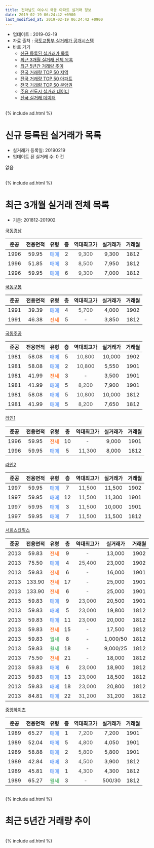```yaml
---
title: 전라남도 여수시 국동 아파트 실거래 정보
date: 2019-02-19 06:24:42 +0900
last_modified_at: 2019-02-19 06:24:42 +0900
---
```


* 업데이트 : 2019-02-19
* 자료 출처 : [국토교통부 실거래가 공개시스템](http://rt.molit.go.kr)
* 바로 가기
    * [신규 등록된 실거래가 목록](#신규-등록된-실거래가-목록)
    * [최근 3개월 실거래 전체 목록](#최근-3개월-실거래-전체-목록)
    * [최근 5년간 거래량 추이](#최근-5년간-거래량-추이)
    * [전국 거래량 TOP 50 지역](https://ayogom.github.io/apt-trade-info/최근-3개월-전국에서-가장-거래가-많이-발생한-지역)
    * [전국 거래량 TOP 50 아파트](https://ayogom.github.io/apt-trade-info/최근-3개월-전국에서-가장-거래가-많이-발생한-아파트)
    * [전국 거래량 TOP 50 분양권](https://ayogom.github.io/apt-trade-info/최근-3개월-전국에서-가장-거래가-많이-발생한-분양권)
    * [주요 신도시 실거래 데이터](https://ayogom.github.io/apt-trade-info/주요-신도시)
    * [전국 실거래 데이터](https://ayogom.github.io/apt-trade-info/전국)
<br>
{% include ad.html %}
<br>

# 신규 등록된 실거래가 목록
* 실거래가 등록일: 20190219
* 업데이트 된 실거래 수: 0 건

없음

<br>
{% include ad.html %}
<br>

# 최근 3개월 실거래 전체 목록
* 기준: 201812-201902


[국동경남](https://search.naver.com/search.naver?query=%EC%A0%84%EB%9D%BC%EB%82%A8%EB%8F%84+%EC%97%AC%EC%88%98%EC%8B%9C+%EA%B5%AD%EB%8F%99+%EA%B5%AD%EB%8F%99%EA%B2%BD%EB%82%A8)

|준공|전용면적|유형|층|역대최고가|실거래가|거래월|
|:---:|:---:|:---:|:---:|:---:|:---:|:---:|
|1996|59.95|<span style="color:#4285f3">매매</span>|2|<span style="color:#444444">9,300</span>|9,300|1812|
|1996|51.85|<span style="color:#4285f3">매매</span>|3|<span style="color:#444444">8,500</span>|7,950|1812|
|1996|59.95|<span style="color:#4285f3">매매</span>|6|<span style="color:#444444">9,300</span>|7,000|1812|

[국동구봉](https://search.naver.com/search.naver?query=%EC%A0%84%EB%9D%BC%EB%82%A8%EB%8F%84+%EC%97%AC%EC%88%98%EC%8B%9C+%EA%B5%AD%EB%8F%99+%EA%B5%AD%EB%8F%99%EA%B5%AC%EB%B4%89)

|준공|전용면적|유형|층|역대최고가|실거래가|거래월|
|:---:|:---:|:---:|:---:|:---:|:---:|:---:|
|1991|39.39|<span style="color:#4285f3">매매</span>|4|<span style="color:#444444">5,700</span>|4,000|1902|
|1991|46.38|<span style="color:#ff5a00">전세</span>|5|<span style="color:#444444">-</span>|3,850|1812|

[국동주공](https://search.naver.com/search.naver?query=%EC%A0%84%EB%9D%BC%EB%82%A8%EB%8F%84+%EC%97%AC%EC%88%98%EC%8B%9C+%EA%B5%AD%EB%8F%99+%EA%B5%AD%EB%8F%99%EC%A3%BC%EA%B3%B5)

|준공|전용면적|유형|층|역대최고가|실거래가|거래월|
|:---:|:---:|:---:|:---:|:---:|:---:|:---:|
|1981|58.08|<span style="color:#4285f3">매매</span>|5|<span style="color:#444444">10,800</span>|10,000|1902|
|1981|58.08|<span style="color:#4285f3">매매</span>|2|<span style="color:#444444">10,800</span>|5,550|1901|
|1981|41.99|<span style="color:#ff5a00">전세</span>|3|<span style="color:#444444">-</span>|3,500|1901|
|1981|41.99|<span style="color:#4285f3">매매</span>|5|<span style="color:#444444">8,200</span>|7,900|1901|
|1981|58.08|<span style="color:#4285f3">매매</span>|5|<span style="color:#444444">10,800</span>|10,000|1812|
|1981|41.99|<span style="color:#4285f3">매매</span>|5|<span style="color:#444444">8,200</span>|7,650|1812|

[라인1](https://search.naver.com/search.naver?query=%EC%A0%84%EB%9D%BC%EB%82%A8%EB%8F%84+%EC%97%AC%EC%88%98%EC%8B%9C+%EA%B5%AD%EB%8F%99+%EB%9D%BC%EC%9D%B81)

|준공|전용면적|유형|층|역대최고가|실거래가|거래월|
|:---:|:---:|:---:|:---:|:---:|:---:|:---:|
|1996|59.95|<span style="color:#ff5a00">전세</span>|10|<span style="color:#444444">-</span>|9,000|1901|
|1996|59.95|<span style="color:#4285f3">매매</span>|5|<span style="color:#444444">11,300</span>|8,000|1812|

[라인2](https://search.naver.com/search.naver?query=%EC%A0%84%EB%9D%BC%EB%82%A8%EB%8F%84+%EC%97%AC%EC%88%98%EC%8B%9C+%EA%B5%AD%EB%8F%99+%EB%9D%BC%EC%9D%B82)

|준공|전용면적|유형|층|역대최고가|실거래가|거래월|
|:---:|:---:|:---:|:---:|:---:|:---:|:---:|
|1997|59.95|<span style="color:#4285f3">매매</span>|7|<span style="color:#444444">11,500</span>|11,500|1902|
|1997|59.95|<span style="color:#4285f3">매매</span>|12|<span style="color:#444444">11,500</span>|11,300|1901|
|1997|59.95|<span style="color:#4285f3">매매</span>|3|<span style="color:#444444">11,500</span>|10,000|1901|
|1997|59.95|<span style="color:#4285f3">매매</span>|7|<span style="color:#444444">11,500</span>|11,500|1812|

[서희스타힐스](https://search.naver.com/search.naver?query=%EC%A0%84%EB%9D%BC%EB%82%A8%EB%8F%84+%EC%97%AC%EC%88%98%EC%8B%9C+%EA%B5%AD%EB%8F%99+%EC%84%9C%ED%9D%AC%EC%8A%A4%ED%83%80%ED%9E%90%EC%8A%A4)

|준공|전용면적|유형|층|역대최고가|실거래가|거래월|
|:---:|:---:|:---:|:---:|:---:|:---:|:---:|
|2013|59.83|<span style="color:#ff5a00">전세</span>|9|<span style="color:#444444">-</span>|13,000|1902|
|2013|75.50|<span style="color:#4285f3">매매</span>|4|<span style="color:#444444">25,400</span>|23,000|1902|
|2013|59.83|<span style="color:#ff5a00">전세</span>|6|<span style="color:#444444">-</span>|16,000|1901|
|2013|133.90|<span style="color:#ff5a00">전세</span>|17|<span style="color:#444444">-</span>|25,000|1901|
|2013|133.90|<span style="color:#ff5a00">전세</span>|6|<span style="color:#444444">-</span>|25,000|1901|
|2013|59.83|<span style="color:#4285f3">매매</span>|9|<span style="color:#444444">23,000</span>|20,500|1901|
|2013|59.83|<span style="color:#4285f3">매매</span>|5|<span style="color:#444444">23,000</span>|19,800|1812|
|2013|59.83|<span style="color:#4285f3">매매</span>|11|<span style="color:#444444">23,000</span>|20,000|1812|
|2013|59.83|<span style="color:#ff5a00">전세</span>|15|<span style="color:#444444">-</span>|17,500|1812|
|2013|59.83|<span style="color:#34a853">월세</span>|8|<span style="color:#444444">-</span>|1,000/50|1812|
|2013|59.83|<span style="color:#34a853">월세</span>|18|<span style="color:#444444">-</span>|9,000/25|1812|
|2013|75.50|<span style="color:#ff5a00">전세</span>|21|<span style="color:#444444">-</span>|18,000|1812|
|2013|59.83|<span style="color:#4285f3">매매</span>|6|<span style="color:#444444">23,000</span>|18,900|1812|
|2013|59.83|<span style="color:#4285f3">매매</span>|13|<span style="color:#444444">23,000</span>|18,500|1812|
|2013|59.83|<span style="color:#4285f3">매매</span>|18|<span style="color:#444444">23,000</span>|20,800|1812|
|2013|84.81|<span style="color:#4285f3">매매</span>|22|<span style="color:#444444">31,200</span>|31,200|1812|

[중앙하이츠](https://search.naver.com/search.naver?query=%EC%A0%84%EB%9D%BC%EB%82%A8%EB%8F%84+%EC%97%AC%EC%88%98%EC%8B%9C+%EA%B5%AD%EB%8F%99+%EC%A4%91%EC%95%99%ED%95%98%EC%9D%B4%EC%B8%A0)

|준공|전용면적|유형|층|역대최고가|실거래가|거래월|
|:---:|:---:|:---:|:---:|:---:|:---:|:---:|
|1989|65.27|<span style="color:#4285f3">매매</span>|1|<span style="color:#444444">7,200</span>|7,200|1901|
|1989|52.04|<span style="color:#4285f3">매매</span>|5|<span style="color:#444444">4,800</span>|4,050|1901|
|1989|58.88|<span style="color:#4285f3">매매</span>|2|<span style="color:#444444">5,800</span>|5,800|1901|
|1989|42.84|<span style="color:#4285f3">매매</span>|3|<span style="color:#444444">4,500</span>|3,900|1812|
|1989|45.81|<span style="color:#4285f3">매매</span>|1|<span style="color:#444444">4,300</span>|4,300|1812|
|1989|65.27|<span style="color:#34a853">월세</span>|3|<span style="color:#444444">-</span>|500/30|1812|


<br>
{% include ad.html %}
<br>

# 최근 5년간 거래량 추이


<div style="width:100%;">
    <canvas id="deal_progress" height="200"></canvas>
</div>

<script>
new Chart(document.getElementById("deal_progress"), {
    type: 'line',
    data: {
        labels: ['201402','201403','201404','201405','201406','201407','201408','201409','201410','201411','201412','201501','201502','201503','201504','201505','201506','201507','201508','201509','201510','201511','201512','201601','201602','201603','201604','201605','201606','201607','201608','201609','201610','201611','201612','201701','201702','201703','201704','201705','201706','201707','201708','201709','201710','201711','201712','201801','201802','201803','201804','201805','201806','201807','201808','201809','201810','201811','201812','201901','201902'],
        datasets: [{
            label: '매매',
            pointRadius: 1,
            data: [14, 14, 19, 18, 15, 9, 15, 10, 14, 17, 17, 17, 48, 115, 62, 107, 28, 30, 23, 31, 26, 17, 14, 22, 25, 31, 29, 26, 25, 18, 37, 35, 24, 24, 22, 19, 18, 29, 20, 25, 27, 28, 20, 30, 28, 14, 14, 21, 20, 25, 23, 29, 16, 20, 13, 21, 23, 22, 15, 8, 4],
            borderColor: "rgba(255, 201, 14, 1)",
            backgroundColor: "rgba(255, 201, 14, 0.5)",
            fill: false,
            lineTension: 0
        },{
            label: '전월세',
            pointRadius: 1,
            data: [4, 7, 12, 12, 9, 8, 7, 9, 9, 10, 12, 12, 13, 22, 12, 16, 16, 6, 13, 5, 6, 5, 3, 3, 0, 3, 10, 3, 7, 4, 5, 6, 3, 8, 3, 8, 13, 9, 6, 10, 7, 5, 13, 7, 2, 6, 4, 6, 3, 8, 5, 8, 6, 8, 5, 4, 4, 4, 6, 5, 1],
            borderColor: "rgba(0, 141, 185, 1)",
            backgroundColor: "rgba(0, 141, 185, 0.5)",
            fill: false,
            lineTension: 0
        }
        ]
    },
    options: {
        responsive: true,
        title: {
            display: false
        },
        tooltips: {
            mode: 'index',
            intersect: false
        },
        hover: {
            mode: 'nearest',
            intersect: true
        },
        scales: {
            xAxes: [{
                display: true,
                scaleLabel: {
                    display: true,
                    labelString: '년/월'
                }
            }],
            yAxes: [{
                display: true,
                ticks: {
                    suggestedMin: 0,
                },
                scaleLabel: {
                    display: true,
                    labelString: '실거래 수'
                }
            }]
        }
    }
});

</script>


<br>
{% include ad.html %}
<br>

